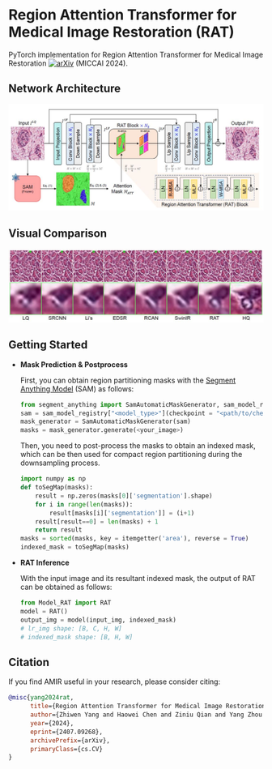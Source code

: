 # Region Attention Transformer for Medical Image Restoration (RAT)

PyTorch implementation for Region Attention Transformer for Medical Image Restoration [![arXiv](https://img.shields.io/badge/arXiv-b31b1b.svg)](https://arxiv.org/abs/2407.09268) (MICCAI 2024).

## Network Architecture

![](README.assets/architecture.JPG)

## Visual Comparison

![](README.assets/vis.JPG)

## Getting Started

- **Mask Prediction & Postprocess**

  First, you can obtain region partitioning masks with the [Segment Anything Model](git@github.com:facebookresearch/segment-anything.git) (SAM) as follows:

  ```python
  from segment_anything import SamAutomaticMaskGenerator, sam_model_registry
  sam = sam_model_registry["<model_type>"](checkpoint = "<path/to/checkpoint>")
  mask_generator = SamAutomaticMaskGenerator(sam)
  masks = mask_generator.generate(<your_image>)
  ```

  Then, you need to post-process the masks to obtain an indexed mask, which can be then used for compact region partitioning during the downsampling process.

  ```python
  import numpy as np
  def toSegMap(masks): 
      result = np.zeros(masks[0]['segmentation'].shape)
      for i in range(len(masks)): 
          result[masks[i]['segmentation']] = (i+1) 
      result[result==0] = len(masks) + 1
      return result
  masks = sorted(masks, key = itemgetter('area'), reverse = True) 
  indexed_mask = toSegMap(masks)
  ```

- **RAT Inference**

  With the input image and its resultant indexed mask, the output of  RAT can be obtained as follows:

  ```python
  from Model_RAT import RAT
  model = RAT()
  output_img = model(input_img, indexed_mask) 
  # lr_img shape: [B, C, H, W] 
  # indexed_mask shape: [B, H, W]
  ```

## Citation

If you find AMIR useful in your research, please consider citing:

```bibtex
@misc{yang2024rat,
      title={Region Attention Transformer for Medical Image Restoration}, 
      author={Zhiwen Yang and Haowei Chen and Ziniu Qian and Yang Zhou and Hui Zhang and Dan Zhao and Bingzheng Wei and Yan Xu},
      year={2024},
      eprint={2407.09268},
      archivePrefix={arXiv},
      primaryClass={cs.CV}
}
```

